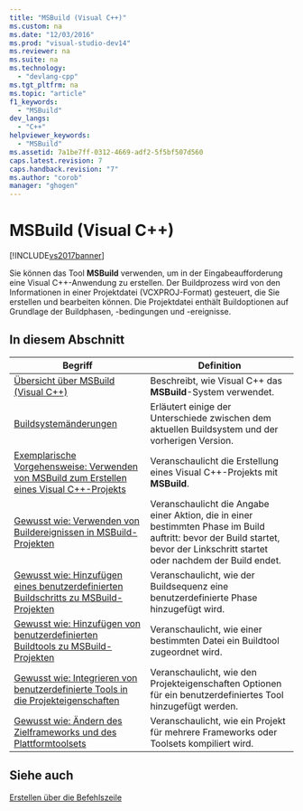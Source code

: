```yaml
---
title: "MSBuild (Visual C++)"
ms.custom: na
ms.date: "12/03/2016"
ms.prod: "visual-studio-dev14"
ms.reviewer: na
ms.suite: na
ms.technology: 
  - "devlang-cpp"
ms.tgt_pltfrm: na
ms.topic: "article"
f1_keywords: 
  - "MSBuild"
dev_langs: 
  - "C++"
helpviewer_keywords: 
  - "MSBuild"
ms.assetid: 7a1be7ff-0312-4669-adf2-5f5bf507d560
caps.latest.revision: 7
caps.handback.revision: "7"
ms.author: "corob"
manager: "ghogen"
---
```

# MSBuild (Visual C++)
[!INCLUDE[vs2017banner](../assembler/inline/includes/vs2017banner.md)]

Sie können das Tool **MSBuild** verwenden, um in der Eingabeaufforderung eine Visual C\+\+\-Anwendung zu erstellen.  Der Buildprozess wird von den Informationen in einer Projektdatei \(VCXPROJ\-Format\) gesteuert, die Sie erstellen und bearbeiten können.  Die Projektdatei enthält Buildoptionen auf Grundlage der Buildphasen, \-bedingungen und \-ereignisse.  
  
## In diesem Abschnitt  
  
|Begriff|Definition|  
|-------------|----------------|  
|[Übersicht über MSBuild \(Visual C\+\+\)](../build/msbuild-visual-cpp-overview.md)|Beschreibt, wie Visual C\+\+ das **MSBuild**\-System verwendet.|  
|[Buildsystemänderungen](../build/build-system-changes.md)|Erläutert einige der Unterschiede zwischen dem aktuellen Buildsystem und der vorherigen Version.|  
|[Exemplarische Vorgehensweise: Verwenden von MSBuild zum Erstellen eines Visual C\+\+\-Projekts](../build/walkthrough-using-msbuild-to-create-a-visual-cpp-project.md)|Veranschaulicht die Erstellung eines Visual C\+\+\-Projekts mit **MSBuild**.|  
|[Gewusst wie: Verwenden von Buildereignissen in MSBuild\-Projekten](../build/how-to-use-build-events-in-msbuild-projects.md)|Veranschaulicht die Angabe einer Aktion, die in einer bestimmten Phase im Build auftritt: bevor der Build startet, bevor der Linkschritt startet oder nachdem der Build endet.|  
|[Gewusst wie: Hinzufügen eines benutzerdefinierten Buildschritts zu MSBuild\-Projekten](../build/how-to-add-a-custom-build-step-to-msbuild-projects.md)|Veranschaulicht, wie der Buildsequenz eine benutzerdefinierte Phase hinzugefügt wird.|  
|[Gewusst wie: Hinzufügen von benutzerdefinierten Buildtools zu MSBuild\-Projekten](../build/how-to-add-custom-build-tools-to-msbuild-projects.md)|Veranschaulicht, wie einer bestimmten Datei ein Buildtool zugeordnet wird.|  
|[Gewusst wie: Integrieren von benutzerdefinierte Tools in die Projekteigenschaften](../build/how-to-integrate-custom-tools-into-the-project-properties.md)|Veranschaulicht, wie den Projekteigenschaften Optionen für ein benutzerdefiniertes Tool hinzugefügt werden.|  
|[Gewusst wie: Ändern des Zielframeworks und des Plattformtoolsets](../build/how-to-modify-the-target-framework-and-platform-toolset.md)|Veranschaulicht, wie ein Projekt für mehrere Frameworks oder Toolsets kompiliert wird.|  
  
## Siehe auch  
 [Erstellen über die Befehlszeile](../build/building-on-the-command-line.md)